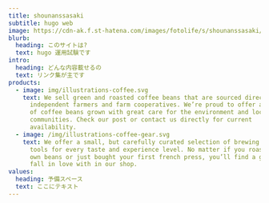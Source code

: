 ```yaml
---
title: shounanssasaki
subtitle: hugo web
image: https://cdn-ak.f.st-hatena.com/images/fotolife/s/shounanssasaki/20150530/20150530103803.jpg
blurb:
  heading: このサイトは?
  text: hugo 運用試験です
intro:
  heading: どんな内容載せるの
  text: リンク集が主です
products:
  - image: img/illustrations-coffee.svg
    text: We sell green and roasted coffee beans that are sourced directly from
      independent farmers and farm cooperatives. We’re proud to offer a variety
      of coffee beans grown with great care for the environment and local
      communities. Check our post or contact us directly for current
      availability.
  - image: /img/illustrations-coffee-gear.svg
    text: We offer a small, but carefully curated selection of brewing gear and
      tools for every taste and experience level. No matter if you roast your
      own beans or just bought your first french press, you’ll find a gadget to
      fall in love with in our shop.
values:
  heading: 予備スペース
  text: ここにテキスト
---
```

